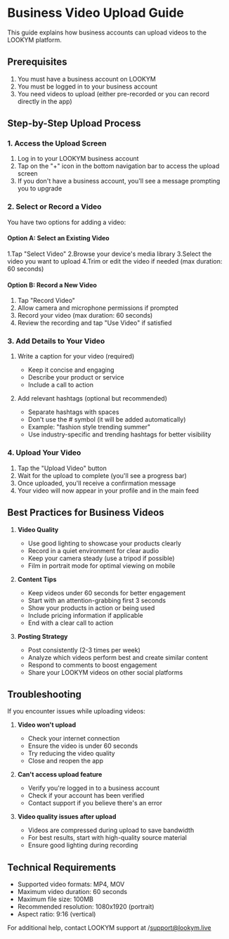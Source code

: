 # Business Video Upload Guide

This guide explains how business accounts can upload videos to the LOOKYM platform.

## Prerequisites

1. You must have a business account on LOOKYM
2. You must be logged in to your business account
3. You need videos to upload (either pre-recorded or you can record directly in the app)

## Step-by-Step Upload Process

### 1. Access the Upload Screen

1. Log in to your LOOKYM business account
2. Tap on the "+" icon in the bottom navigation bar to access the upload screen
3. If you don't have a business account, you'll see a message prompting you to upgrade

### 2. Select or Record a Video

You have two options for adding a video:

#### Option A: Select an Existing Video

1.Tap "Select Video"
2.Browse your device's media library
3.Select the video you want to upload
4.Trim or edit the video if needed (max duration: 60 seconds)

#### Option B: Record a New Video

1. Tap "Record Video"
2. Allow camera and microphone permissions if prompted
3. Record your video (max duration: 60 seconds)
4. Review the recording and tap "Use Video" if satisfied

### 3. Add Details to Your Video

1. Write a caption for your video (required)
   - Keep it concise and engaging
   - Describe your product or service
   - Include a call to action

2. Add relevant hashtags (optional but recommended)
   - Separate hashtags with spaces
   - Don't use the # symbol (it will be added automatically)
   - Example: "fashion style trending summer"
   - Use industry-specific and trending hashtags for better visibility

### 4. Upload Your Video

1. Tap the "Upload Video" button
2. Wait for the upload to complete (you'll see a progress bar)
3. Once uploaded, you'll receive a confirmation message
4. Your video will now appear in your profile and in the main feed

## Best Practices for Business Videos

1. **Video Quality**
   - Use good lighting to showcase your products clearly
   - Record in a quiet environment for clear audio
   - Keep your camera steady (use a tripod if possible)
   - Film in portrait mode for optimal viewing on mobile

2. **Content Tips**
   - Keep videos under 60 seconds for better engagement
   - Start with an attention-grabbing first 3 seconds
   - Show your products in action or being used
   - Include pricing information if applicable
   - End with a clear call to action

3. **Posting Strategy**
   - Post consistently (2-3 times per week)
   - Analyze which videos perform best and create similar content
   - Respond to comments to boost engagement
   - Share your LOOKYM videos on other social platforms

## Troubleshooting

If you encounter issues while uploading videos:

1. **Video won't upload**
   - Check your internet connection
   - Ensure the video is under 60 seconds
   - Try reducing the video quality
   - Close and reopen the app

2. **Can't access upload feature**
   - Verify you're logged in to a business account
   - Check if your account has been verified
   - Contact support if you believe there's an error

3. **Video quality issues after upload**
   - Videos are compressed during upload to save bandwidth
   - For best results, start with high-quality source material
   - Ensure good lighting during recording

## Technical Requirements

- Supported video formats: MP4, MOV
- Maximum video duration: 60 seconds
- Maximum file size: 100MB
- Recommended resolution: 1080x1920 (portrait)
- Aspect ratio: 9:16 (vertical)

For additional help, contact LOOKYM support at /support@lookym.live
